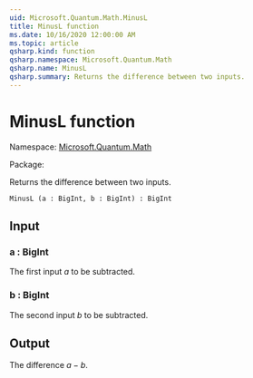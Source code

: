```yaml
---
uid: Microsoft.Quantum.Math.MinusL
title: MinusL function
ms.date: 10/16/2020 12:00:00 AM
ms.topic: article
qsharp.kind: function
qsharp.namespace: Microsoft.Quantum.Math
qsharp.name: MinusL
qsharp.summary: Returns the difference between two inputs.
---
```


# MinusL function

Namespace: [Microsoft.Quantum.Math](xref:Microsoft.Quantum.Math)

Package: [](https://nuget.org/packages/)


Returns the difference between two inputs.

```Q#
MinusL (a : BigInt, b : BigInt) : BigInt
```


## Input

### a : BigInt

The first input $a$ to be subtracted.


### b : BigInt

The second input $b$ to be subtracted.



## Output

The difference $a - b$.
